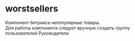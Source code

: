 # worstsellers
Компонент битрикса непопулярные товары. <br/>
Для работы компонента следует вручную создать группу пользователей Руководители
